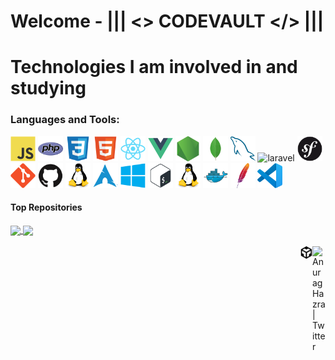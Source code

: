 # Welcome - ||| <> CODEVAULT </> |||

# Technologies I am involved in and studying
   
### Languages and Tools:

<p align="left">
  <!-- JavaScript -->
  <img src="https://raw.githubusercontent.com/devicons/devicon/master/icons/javascript/javascript-original.svg" alt="javascript" width="40" height="40"/>
  
  <!-- PHP -->
  <img src="https://raw.githubusercontent.com/devicons/devicon/master/icons/php/php-original.svg" alt="php" width="40" height="40"/>

  <!-- CSS -->
  <img src="https://raw.githubusercontent.com/devicons/devicon/master/icons/css3/css3-original.svg" alt="css3" width="40" height="40"/>
  
  <!-- HTML5 -->
  <img src="https://raw.githubusercontent.com/devicons/devicon/master/icons/html5/html5-original.svg" alt="html5" width="40" height="40"/>
  
  <!-- React -->
  <img src="https://raw.githubusercontent.com/devicons/devicon/master/icons/react/react-original.svg" alt="react" width="40" height="40"/>
  
  <!-- Vue.js -->  
  <img src="https://raw.githubusercontent.com/devicons/devicon/master/icons/vuejs/vuejs-original.svg" alt="vuejs" width="40" height="40"/>
  
  <!-- Node.js -->
  <img src="https://raw.githubusercontent.com/devicons/devicon/master/icons/nodejs/nodejs-original.svg" alt="nodejs" width="40" height="40"/>
  
  <!-- MongoDB -->
  <img src="https://raw.githubusercontent.com/devicons/devicon/master/icons/mongodb/mongodb-original.svg" alt="mongodb" width="40" height="40"/>
  
  <!-- MySQL -->
  <img src="https://raw.githubusercontent.com/devicons/devicon/master/icons/mysql/mysql-original.svg" alt="mysql" width="40" height="40"/>
  
  <!-- Laravel -->
  <img src="https://upload.wikimedia.org/wikipedia/commons/9/9a/Laravel.svg" alt="laravel" width="40" height="40"/>

  
  <!-- Symfony -->
  <img src="https://raw.githubusercontent.com/devicons/devicon/master/icons/symfony/symfony-original.svg" alt="symfony" width="40" height="40"/>
  
  <!-- Git -->
  <img src="https://raw.githubusercontent.com/devicons/devicon/master/icons/git/git-original.svg" alt="git" width="40" height="40"/>
  
  <!-- GitHub -->
  <img src="https://raw.githubusercontent.com/devicons/devicon/master/icons/github/github-original.svg" alt="github" width="40" height="40"/>
  
  <!-- Linux -->
  <img src="https://raw.githubusercontent.com/devicons/devicon/master/icons/linux/linux-original.svg" alt="linux" width="40" height="40"/>
  
  <!-- Arch Linux -->
  <img src="https://raw.githubusercontent.com/devicons/devicon/master/icons/archlinux/archlinux-original.svg" alt="archlinux" width="40" height="40"/>
  
  <!-- Windows -->
  <img src="https://raw.githubusercontent.com/devicons/devicon/master/icons/windows8/windows8-original.svg" alt="windows" width="40" height="40"/>
  
  <!-- Windows Terminal 
  <img src="https://raw.githubusercontent.com/devicons/devicon/master/icons/windows/windows-original.svg" alt="windows-terminal" width="40" height="40"/>
  -->
  <!-- Bash -->
  <img src="https://raw.githubusercontent.com/devicons/devicon/master/icons/bash/bash-original.svg" alt="bash" width="40" height="40"/>
  
  <!-- WSL2 -->
  <img src="https://raw.githubusercontent.com/devicons/devicon/master/icons/linux/linux-original.svg" alt="wsl2" width="40" height="40"/>
  
  <!-- Docker -->
  <img src="https://raw.githubusercontent.com/devicons/devicon/master/icons/docker/docker-original.svg" alt="docker" width="40" height="40"/>

  <!-- Apache -->
  <img src="https://raw.githubusercontent.com/devicons/devicon/master/icons/apache/apache-original.svg" alt="apache" width="40" height="40"/>
<!-- VS Code -->
<img src="https://raw.githubusercontent.com/devicons/devicon/master/icons/vscode/vscode-original.svg" alt="vscode" width="40" height="40"/>


</p>


#### Top Repositories


<a href="https://github.com/anuraghazra/github-readme-stats">
  <img align="center" src="https://github-readme-stats.vercel.app/api/pin/?username=anuraghazra&repo=github-readme-stats&theme=buefy" />
</a>
<a href="https://github.com/anuraghazra/anuraghazra.github.io">
  <img align="center" src="https://github-readme-stats.vercel.app/api/pin/?username=anuraghazra&repo=anuraghazra.github.io&theme=buefy" />
</a>

<br />
<br />

<a href="https://twitter.com/anuraghazru">
  <img align="right" alt="Anurag Hazra | Twitter" width="21px" src="https://raw.githubusercontent.com/anuraghazra/anuraghazra/master/assets/twitter.svg" />
</a>
<a href="https://codesandbox.io/u/anuraghazra">
  <img align="right" alt="Anurag Hazra | CodeSandbox" width="20px" src="https://raw.githubusercontent.com/anuraghazra/anuraghazra/master/assets/codesandbox.svg" />
</a>
